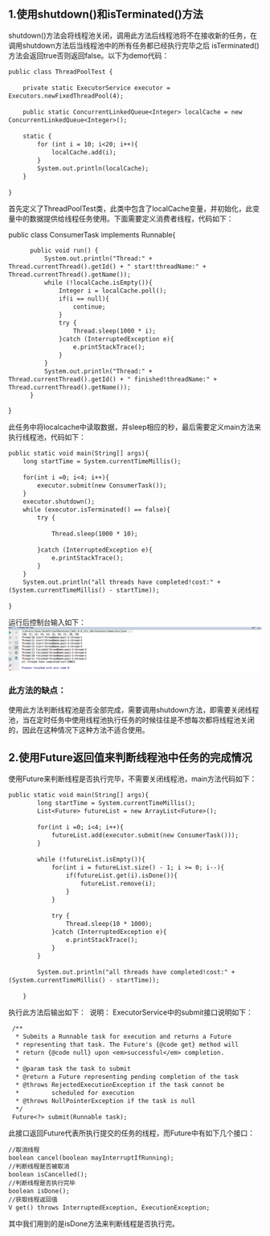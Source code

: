 ## 1.使用shutdown()和isTerminated()方法
shutdown()方法会将线程池关闭，调用此方法后线程池将不在接收新的任务，在调用shutdown方法后当线程池中的所有任务都已经执行完毕之后
isTerminated()方法会返回true否则返回false。以下为demo代码：

    public class ThreadPoolTest {

        private static ExecutorService executor = Executors.newFixedThreadPool(4);

        public static ConcurrentLinkedQueue<Integer> localCache = new ConcurrentLinkedQueue<Integer>();

        static {
            for (int i = 10; i<20; i++){
                localCache.add(i);
            }
            System.out.println(localCache);
        }

    }
首先定义了ThreadPoolTest类，此类中包含了localCache变量，并初始化，此变量中的数据提供给线程任务使用。下面需要定义消费者线程，代码如下：

  public class ConsumerTask implements Runnable{

          public void run() {
              System.out.println("Thread:" + Thread.currentThread().getId() + " start!threadName:" + Thread.currentThread().getName());
              while (!localCache.isEmpty()){
                  Integer i = localCache.poll();
                  if(i == null){
                      continue;
                  }
                  try {
                      Thread.sleep(1000 * i);
                  }catch (InterruptedException e){
                      e.printStackTrace();
                  }
              }
              System.out.println("Thread:" + Thread.currentThread().getId() + " finished!threadName:" + Thread.currentThread().getName());
          }

  }

此任务中将localcache中读取数据，并sleep相应的秒，最后需要定义main方法来执行线程池，代码如下：

    public static void main(String[] args){
        long startTime = System.currentTimeMillis();

        for(int i =0; i<4; i++){
            executor.submit(new ConsumerTask());
        }
        executor.shutdown();
        while (executor.isTerminated() == false){
            try {

                Thread.sleep(1000 * 10);

            }catch (InterruptedException e){
                e.printStackTrace();
            }
        }
        System.out.println("all threads have completed!cost:" + (System.currentTimeMillis() - startTime));

    }
运行后控制台输入如下：
![](https://github.com/VitasYuan/Blog/blob/master/pictures/concurrent-1-3.png)

### 此方法的缺点：  
使用此方法判断线程池是否全部完成，需要调用shutdown方法，即需要关闭线程池，当在定时任务中使用线程池执行任务的时候往往是不想每次都将线程池关闭的，因此在这种情况下这种方法不适合使用。

## 2.使用Future返回值来判断线程池中任务的完成情况
使用Future来判断线程是否执行完毕，不需要关闭线程池，main方法代码如下：  

    public static void main(String[] args){
            long startTime = System.currentTimeMillis();
            List<Future> futureList = new ArrayList<Future>();

            for(int i =0; i<4; i++){
                futureList.add(executor.submit(new ConsumerTask()));
            }

            while (!futureList.isEmpty()){
                for(int i = futureList.size() - 1; i >= 0; i--){
                    if(futureList.get(i).isDone()){
                        futureList.remove(i);
                    }
                }

                try {
                    Thread.sleep(10 * 1000);
                }catch (InterruptedException e){
                    e.printStackTrace();
                }
            }

            System.out.println("all threads have completed!cost:" + (System.currentTimeMillis() - startTime));

        }
执行此方法后输出如下：
![]()
说明：
ExecutorService中的submit接口说明如下：

     /**
      * Submits a Runnable task for execution and returns a Future
      * representing that task. The Future's {@code get} method will
      * return {@code null} upon <em>successful</em> completion.
      *
      * @param task the task to submit
      * @return a Future representing pending completion of the task
      * @throws RejectedExecutionException if the task cannot be
      *         scheduled for execution
      * @throws NullPointerException if the task is null
      */
     Future<?> submit(Runnable task);
此接口返回Future代表所执行提交的任务的线程，而Future中有如下几个接口：

    //取消线程
    boolean cancel(boolean mayInterruptIfRunning);
    //判断线程是否被取消
    boolean isCancelled();
    //判断线程是否执行完毕
    boolean isDone();
    //获取线程返回值
    V get() throws InterruptedException, ExecutionException;
其中我们用到的是isDone方法来判断线程是否执行完。
